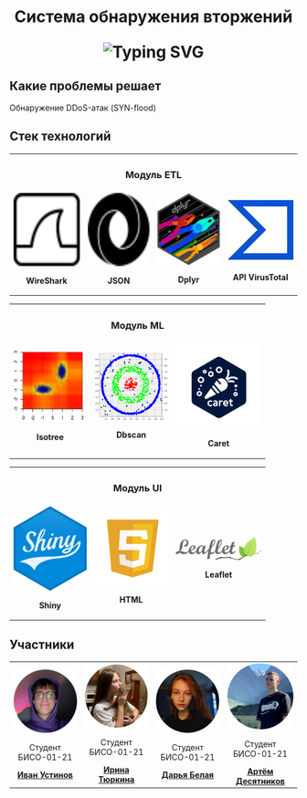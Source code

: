 # <span><p align="center">Система обнаружения вторжений</p><p align="center">![Typing SVG](https://readme-typing-svg.demolab.com?font=Fira+Code&weight=600&pause=1200&color=3DC3C9&width=140&height=30&vCenter=true&size=32&lines=D.I.V.A)<p></span>

## Какие проблемы решает
Обнаружение DDoS-атак (SYN-flood)

## Стек технологий
<table align="center">
  <tr>
    <th colspan="4"><h3>Модуль ETL</h3></th>
  </tr>
  <tr>
    <td><img src="./readme_img/wireshark.svg" width="128" height="128"/><p align="center"><b>WireShark</b></p></td>
    <td><img src="./readme_img/json.svg" width="128" height="128"/><p align="center"><b>JSON</b></p></td>
    <td><img src="./readme_img/dplyr.png" width="128"/><p align="center"><b>Dplyr</b></p></td>
    <td><img src="./readme_img/virustotal.png" width="128"/><p align="center"><b>API VirusTotal</b></p></td>
  </tr>
</table>

<table align="center">
  <tr>
    <th colspan="3"><h3>Модуль ML</h3></th>
  </tr>
  <tr>
    <td><img src="./readme_img/isotree.png" width="128" height="128"/><p align="center"><b>Isotree</b></p></td>
    <td><img src="./readme_img/dbscan.png" width="128"/><p align="center"><b>Dbscan</b></p></td>
    <td><img src="./readme_img/caret.png" width="150"/><p align="center"><b>Caret</b></p></td>
  </tr>
</table>

<table align="center">
  <tr>
    <th colspan="3"><h3>Модуль UI</h3></th>
  </tr>
  <tr>
    <td><img src="./readme_img/shiny.png" width="128"/><p align="center"><b>Shiny</b></p></td>
    <td><img src="./readme_img/html.png" width="128"/><p align="center"><b>HTML</b></p></td>
    <td><img src="./readme_img/leaflet.svg" width="150"/><p align="center"><b>Leaflet</b></p></td>
  </tr>
</table>

## Участники

<table align="center" border="0">
  <tr>
    <td align="center"><img src="./readme_img/KasperoidAva-round.png" width="128"/><p>Студент БИСО-01-21</p><a href="https://github.com/Kasperoid"><b>Иван Устинов</b></a></td>
    <td align="center"><img src="./readme_img/IraAva-round.png" width="128"/><p>Студент БИСО-01-21</p><a href="https://github.com/tyurkina"><b>Ирина Тюркина</b></a></td>
    <td align="center"><img src="./readme_img/DashaAva-round.png" width="128"/><p>Студент БИСО-01-21</p><a href="https://github.com/WDarya"><b>Дарья Белая</b></a></td>
    <td align="center"><img src="./readme_img/ArtemAva-round.png" width="128"/><p>Студент БИСО-01-21</p><a href="https://github.com/desart8104"><b>Артём Десятников</b></a></td>
  </tr>
</table>